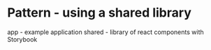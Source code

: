 # Pattern - using a shared library

app - example application
shared - library of react components with Storybook
